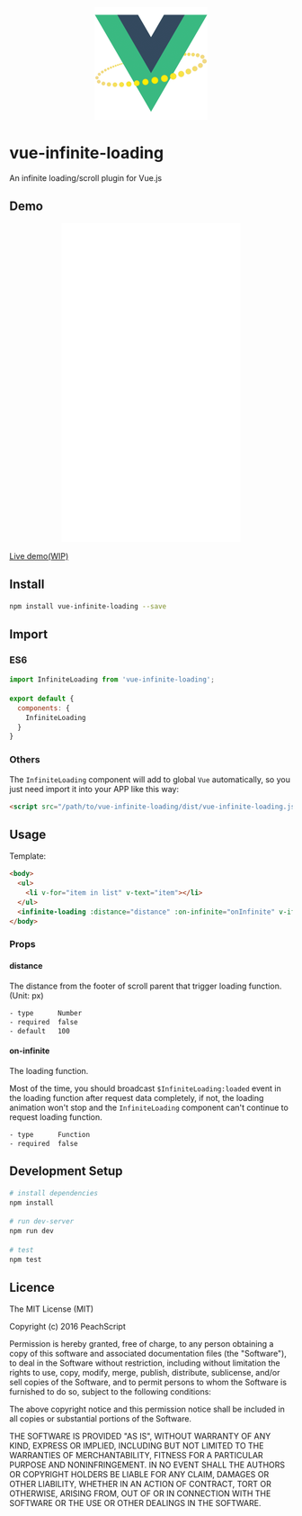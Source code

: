 <p align="center"><img width="200" src="./doc/logo.png"></p>

# vue-infinite-loading
An infinite loading/scroll plugin for Vue.js

## Demo

<p align="center"><img src="./doc/vue_infinite_loading_demo.gif"></p>

[Live demo(WIP)](https://github.com/PeachScript/vue-infinite-loading)

## Install
```bash
npm install vue-infinite-loading --save
```

## Import

### ES6
```js
import InfiniteLoading from 'vue-infinite-loading';

export default {
  components: {
    InfiniteLoading
  }
}
```

### Others
The `InfiniteLoading` component will add to global `Vue` automatically, so you just need import it into your APP like this way:
```html
<script src="/path/to/vue-infinite-loading/dist/vue-infinite-loading.js"></script>
```

## Usage
Template:
```html
<body>
  <ul>
    <li v-for="item in list" v-text="item"></li>
  </ul>
  <infinite-loading :distance="distance" :on-infinite="onInfinite" v-if="loadedAllData"></infinite-loading>
</body>
```
### Props

#### distance
The distance from the footer of scroll parent that trigger loading function.(Unit: px)
```
- type      Number
- required  false
- default   100
```

#### on-infinite
The loading function.

Most of the time, you should broadcast `$InfiniteLoading:loaded` event in the loading function after request data completely, if not, the loading animation won't stop and the `InfiniteLoading` component can't continue to request loading function.
```
- type      Function
- required  false
```

## Development Setup
```bash
# install dependencies
npm install

# run dev-server
npm run dev

# test
npm test
```

## Licence
The MIT License (MIT)

Copyright (c) 2016 PeachScript

Permission is hereby granted, free of charge, to any person obtaining a copy
of this software and associated documentation files (the "Software"), to deal
in the Software without restriction, including without limitation the rights
to use, copy, modify, merge, publish, distribute, sublicense, and/or sell
copies of the Software, and to permit persons to whom the Software is
furnished to do so, subject to the following conditions:

The above copyright notice and this permission notice shall be included in all
copies or substantial portions of the Software.

THE SOFTWARE IS PROVIDED "AS IS", WITHOUT WARRANTY OF ANY KIND, EXPRESS OR
IMPLIED, INCLUDING BUT NOT LIMITED TO THE WARRANTIES OF MERCHANTABILITY,
FITNESS FOR A PARTICULAR PURPOSE AND NONINFRINGEMENT. IN NO EVENT SHALL THE
AUTHORS OR COPYRIGHT HOLDERS BE LIABLE FOR ANY CLAIM, DAMAGES OR OTHER
LIABILITY, WHETHER IN AN ACTION OF CONTRACT, TORT OR OTHERWISE, ARISING FROM,
OUT OF OR IN CONNECTION WITH THE SOFTWARE OR THE USE OR OTHER DEALINGS IN THE
SOFTWARE.
